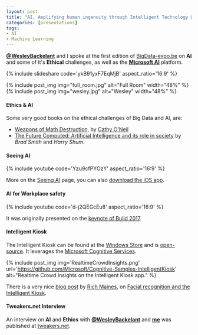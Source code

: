 ```yaml
---
layout: post
title: "AI, Amplifying human ingenuity through Intelligent Technology @ Big Data Expo '18"
categories: [presentations]
tags:
- AI
- Machine Learning
---
```


**[@WesleyBackelant](https://twitter.com/WesleyBackelant)** and I spoke at the first edition of [BigData-expo.be](https://www.bigdata-expo.be/en/program) on **AI** and some of it's **Ethical** challenges, as well as the **[Microsoft AI](https://microsoft.com/ai)** platform.

{% include slideshare code='ykB91yxF7EqMjB' aspect_ratio='16:9' %}

{% include post_img img="full_room.jpg" alt="Full Room" width="48%" %} &nbsp; {% include post_img img="wesley.jpg" alt="Wesley" width="48%" %}


#### Ethics & AI
Some very good books on the ethical challenges of Big Data and AI, are:
* [Weapons of Math Destruction](https://weaponsofmathdestructionbook.com/), by [Cathy O'Neil](http://mathbabe.org)
* [The Future Computed: Artificial Intelligence and its role in society](https://blogs.microsoft.com/blog/2018/01/17/future-computed-artificial-intelligence-role-society/) by *Brad Smith* and *Harry Shum*.


#### Seeing AI
{% include youtube code='Yzu9cfPYOzY' aspect_ratio='16:9' %}

More on the [Seeing AI](https://www.microsoft.com/en-us/seeing-ai/) page, you can also [download the iOS app](https://itunes.apple.com/us/app/seeing-ai-talking-camera-for-the-blind/id999062298).

#### AI for Workplace safety
{% include youtube code='d-j2QEGcEu8' aspect_ratio='16:9' %}

It was originally presented on the [keynote of Build 2017](https://channel9.msdn.com/Events/Build/2017/KEY01#time=27m52s). 

#### Intelligent Kiosk

The Intelligent Kiosk can be found at the [Windows Store](https://www.microsoft.com/en-us/store/p/intelligent-kiosk/9nblggh5qd84) and is [open-source](https://github.com/Microsoft/Cognitive-Samples-IntelligentKiosk). It leverages the [Microsoft Cognitive Services](https://www.microsoft.com/cognitive-services).

{% include post_img img='RealtimeCrowdInsights.png' url='https://github.com/Microsoft/Cognitive-Samples-IntelligentKiosk' alt="Realtime Crowd Insights on the Intelligent Kiosk app." %}

There is a very nice [blog post](https://blogs.msdn.microsoft.com/premier_developer/2017/05/13/facial-recognition-and-the-intelligent-kiosk-app/) by [Rich Maines](https://www.linkedin.com/in/richmaines/), on [Facial recognition and the Intelligent Kiosk](https://blogs.msdn.microsoft.com/premier_developer/2017/05/13/facial-recognition-and-the-intelligent-kiosk-app/).

#### Tweakers.net Interview

 An interview on **AI** and **Ethics** with **[@WesleyBackelant](https://twitter.com/WesleyBackelant)** and **[me](https://nathan.gs)** was published at [tweakers.net](/2018/04/04/tweakers-interview-on-ai/).